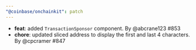 ```yaml
---
"@coinbase/onchainkit": patch
---
```


- **feat**: added `TransactionSponsor` component. By @abcrane123 #853
- **chore**: updated sliced address to display the first and last 4 characters. By @cpcramer #847
